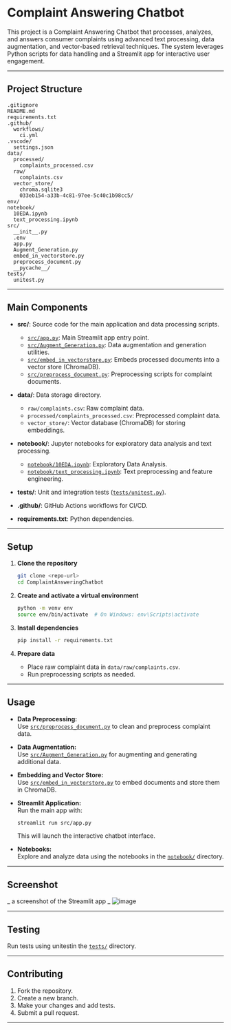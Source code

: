 # Complaint Answering Chatbot

This project is a Complaint Answering Chatbot that processes, analyzes, and answers consumer complaints using advanced text processing, data augmentation, and vector-based retrieval techniques. The system leverages Python scripts for data handling and a Streamlit app for interactive user engagement.

---

## Project Structure

```
.gitignore
README.md
requirements.txt
.github/
  workflows/
    ci.yml
.vscode/
  settings.json
data/
  processed/
    complaints_processed.csv
  raw/
    complaints.csv
  vector_store/
    chroma.sqlite3
    033eb154-a33b-4c81-97ee-5c40c1b98cc5/
env/
notebook/
  10EDA.ipynb
  text_processing.ipynb
src/
  __init__.py
  .env
  app.py
  Augment_Generation.py
  embed_in_vectorstore.py
  preprocess_document.py
  __pycache__/
tests/
  unitest.py
```

---

## Main Components

- **src/**: Source code for the main application and data processing scripts.
  - [`src/app.py`](src/app.py): Main Streamlit app entry point.
  - [`src/Augment_Generation.py`](src/Augment_Generation.py): Data augmentation and generation utilities.
  - [`src/embed_in_vectorstore.py`](src/embed_in_vectorstore.py): Embeds processed documents into a vector store (ChromaDB).
  - [`src/preprocess_document.py`](src/preprocess_document.py): Preprocessing scripts for complaint documents.

- **data/**: Data storage directory.
  - `raw/complaints.csv`: Raw complaint data.
  - `processed/complaints_processed.csv`: Preprocessed complaint data.
  - `vector_store/`: Vector database (ChromaDB) for storing embeddings.

- **notebook/**: Jupyter notebooks for exploratory data analysis and text processing.
  - [`notebook/10EDA.ipynb`](notebook/10EDA.ipynb): Exploratory Data Analysis.
  - [`notebook/text_processing.ipynb`](notebook/text_processing.ipynb): Text preprocessing and feature engineering.

- **tests/**: Unit and integration tests ([`tests/unitest.py`](tests/unitest.py)).

- **.github/**: GitHub Actions workflows for CI/CD.

- **requirements.txt**: Python dependencies.

---

## Setup

1. **Clone the repository**
   ```sh
   git clone <repo-url>
   cd ComplaintAnsweringChatbot
   ```

2. **Create and activate a virtual environment**
   ```sh
   python -m venv env
   source env/bin/activate  # On Windows: env\Scripts\activate
   ```

3. **Install dependencies**
   ```sh
   pip install -r requirements.txt
   ```

4. **Prepare data**
   - Place raw complaint data in `data/raw/complaints.csv`.
   - Run preprocessing scripts as needed.

---

## Usage

- **Data Preprocessing:**  
  Use [`src/preprocess_document.py`](src/preprocess_document.py) to clean and preprocess complaint data.

- **Data Augmentation:**  
  Use [`src/Augment_Generation.py`](src/Augment_Generation.py) for augmenting and generating additional data.

- **Embedding and Vector Store:**  
  Use [`src/embed_in_vectorstore.py`](src/embed_in_vectorstore.py) to embed documents and store them in ChromaDB.

- **Streamlit Application:**  
  Run the main app with:
  ```sh
  streamlit run src/app.py
  ```
  This will launch the interactive chatbot interface.

- **Notebooks:**  
  Explore and analyze data using the notebooks in the [`notebook/`](notebook/) directory.

---

## Screenshot

_ a screenshot of the Streamlit app _
![image](https://github.com/user-attachments/assets/e711e884-3bb6-48c6-bf67-eec22b208bb9)

---

## Testing

Run tests using unitestin the [`tests/`](tests/) directory.

---

## Contributing

1. Fork the repository.
2. Create a new branch.
3. Make your changes and add tests.
4. Submit a pull request.

---
